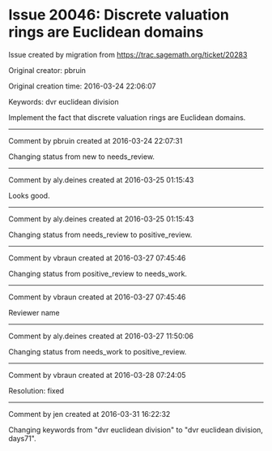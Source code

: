 # Issue 20046: Discrete valuation rings are Euclidean domains

Issue created by migration from https://trac.sagemath.org/ticket/20283

Original creator: pbruin

Original creation time: 2016-03-24 22:06:07

Keywords: dvr euclidean division

Implement the fact that discrete valuation rings are Euclidean domains.


---

Comment by pbruin created at 2016-03-24 22:07:31

Changing status from new to needs_review.


---

Comment by aly.deines created at 2016-03-25 01:15:43

Looks good.


---

Comment by aly.deines created at 2016-03-25 01:15:43

Changing status from needs_review to positive_review.


---

Comment by vbraun created at 2016-03-27 07:45:46

Changing status from positive_review to needs_work.


---

Comment by vbraun created at 2016-03-27 07:45:46

Reviewer name


---

Comment by aly.deines created at 2016-03-27 11:50:06

Changing status from needs_work to positive_review.


---

Comment by vbraun created at 2016-03-28 07:24:05

Resolution: fixed


---

Comment by jen created at 2016-03-31 16:22:32

Changing keywords from "dvr euclidean division" to "dvr euclidean division, days71".
